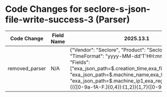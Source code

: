 # Code Changes for seclore-s-json-file-write-success-3 (Parser)

| Code Change | Field Name | 2025.13.1 | 2025.14.1 |
|-------------|------------|-----------|------------|
| removed_parser | N/A | {"Vendor": "Seclore", "Product": "Seclore", "TimeFormat": "yyyy-MM-dd'T'HH:mm:ss.SSSZ", "Fields": ["exa_json_path=$.creation_time,exa_field_name=time", "exa_json_path=$.machine_name,exa_field_name=host", "exa_json_path=$.machine_ip1,exa_regex=({dest_ip}((([0-9a-fA-F.]{0,4}):{1,2}){1,7}([0-9a-fA-F]){0,4})|(((25[0-5]|(2[0-4]|1\d|[0-9]|)\d)\.?\b){4}))(:({dest_port}\d+))?", "exa_json_path=$.user_name,exa_field_name=full_name", "exa_json_path=$.user_email_id,exa_regex=({email_address}([A-Za-z0-9]+[!#$%&'+\/=?^_`~.\-])*[A-Za-z0-9]+@({email_domain}[^\]\s\"\\,;\|]+\.[^\]\s\"\\,;\|]+))", "exa_json_path=$.current_file_name,exa_regex=({file_name}[^\"]+?(\.({file_ext}[^\"\.]+))?)$", "exa_json_path=$.current_location,exa_field_name=file_path", "exa_json_path=$.source_location,exa_field_name=src_file_dir", "exa_json_path=$.file_name,exa_regex=({src_file_name}[^\"]+?(\.({src_file_ext}[^\"\.]+))?)$", "exa_json_path=$.activity_comments,exa_regex=(null|({additional_info}[^\",]+))", "exa_json_path=$.authorized,exa_field_name=result", "exa_json_path=$.activity,exa_field_name=access"], "Name": "seclore-s-json-file-write-success-3", "ExtractionType": "json", "Conditions": ["\"machine_name\"", "\"activity\":", "\"user_name\":", "\"offline_access_right\":", "\"activity\":3"], "ParserVersion": "v1.0.0"} | N/A |